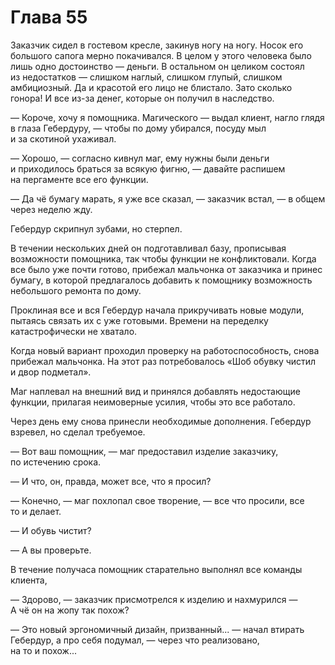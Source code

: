 # Глава 55

Заказчик сидел в гостевом кресле, закинув ногу на ногу. Носок его большого сапога мерно покачивался. В целом у этого человека было лишь одно достоинство — деньги. В остальном он целиком состоял из недостатков — слишком наглый, слишком глупый, слишком амбициозный. Да и красотой его лицо не блистало. Зато сколько гонора! И все из-за денег, которые он получил в наследство.

— Короче, хочу я помощника. Магического — выдал клиент, нагло глядя в глаза Гебердуру, — чтобы по дому убирался, посуду мыл и за скотиной ухаживал.

— Хорошо, — согласно кивнул маг, ему нужны были деньги и приходилось браться за всякую фигню, — давайте распишем на пергаменте все его функции.

— Да чё бумагу марать, я уже все сказал, — заказчик встал, — в общем через неделю жду.

Гебердур скрипнул зубами, но стерпел.

В течении нескольких дней он подготавливал базу, прописывая возможности помощника, так чтобы функции не конфликтовали. Когда все было уже почти готово, прибежал мальчонка от заказчика и принес бумагу, в которой предлагалось добавить к помощнику возможность небольшого ремонта по дому.

Проклиная все и вся Гебердур начала прикручивать новые модули, пытаясь связать их с уже готовыми. Времени на переделку катастрофически не хватало.

Когда новый вариант проходил проверку на работоспособность, снова прибежал мальчонка. На этот раз потребовалось «Шоб обувку чистил и двор подметал».

Маг наплевал на внешний вид и принялся добавлять недостающие функции, прилагая неимоверные усилия, чтобы это все работало. 

Через день ему снова принесли необходимые дополнения. Гебердур взревел, но сделал требуемое.

— Вот ваш помощник, — маг предоставил изделие заказчику, по истечению срока.

— И что, он, правда, может все, что я просил?

— Конечно, — маг похлопал свое творение, — все что просили, все то и делает.

— И обувь чистит?

— А вы проверьте.

В течение получаса помощник старательно выполнял все команды клиента,

— Здорово, — заказчик присмотрелся к изделию и нахмурился — А чё он на жопу так похож?

— Это новый эргономичный дизайн, призванный... — начал втирать Гебердур, а про себя подумал, — через что реализовано, на то и похож...


